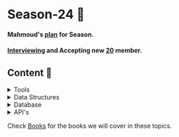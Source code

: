 # Season-24 :round_pushpin:
#### Mahmoud's [plan](/Plan) for Season.
#### [Interviewing](./interview) and Accepting new [20](/members) member.
## Content :newspaper:
<details>
<summary>Tools</summary>

### [Git and GitHub](/Tools)

* Git objects , intro git internal , gitHub.


</details>
 
<details>
<summary>Data Structures</summary>

 ## [Problem List](/DS/Problems)
### [First session](/DS/First_Session)
* Pointers , Arrays , Vector , String.
### [Second session](/DS/Second_Session)
* Linked list , Stack ,Queue. 
### [Third session](/DS/Third_Session)
* Tree , Binary tree , Binary search tree , Dfs ,Bfs ,Recursion
### [Forth session](/DS/Forth_Session)
* Delete in BST,set map unordered map ,hash table.
### [Fifth session](/DS/Fifth_Session)
* Solving problems on whole content
</details>

<details>
<summary>Database</summary>

### [First session](/DB)
* Not yet
### [Second session](/DB)
* Not yet
### [Third session](/DB)
* Not yet
### [Forth session](/DB)
* Not yet
</details>

<details>
<summary>API's</summary>

### [First session](/API'S)
* Not yet
### [Second session](/API'S)
* Not yet
### [Third session](/API'S)
* Not yet
### [Forth session](/API'S)
* Not yet

</details>






Check [Books](/Books) for the books we will cover in these topics.
